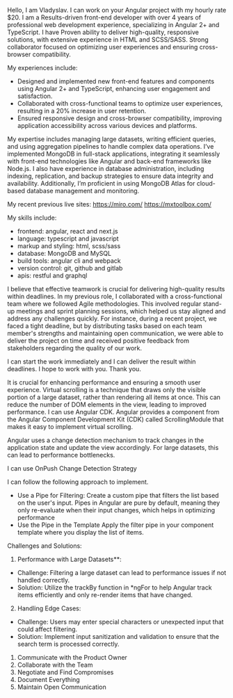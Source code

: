 Hello, I am Vladyslav. I can work on your Angular project with my hourly rate $20. I am a Results-driven front-end developer with over 4 years of professional web development experience, specializing in Angular 2+ and TypeScript. I have Proven ability to deliver high-quality, responsive solutions, with extensive experience in HTML and SCSS/SASS. Strong collaborator focused on optimizing user experiences and ensuring cross-browser compatibility.

My experiences include:
- Designed and implemented new front-end features and components using Angular 2+ and TypeScript, enhancing user engagement and satisfaction.
- Collaborated with cross-functional teams to optimize user experiences, resulting in a 20% increase in user retention.
- Ensured responsive design and cross-browser compatibility, improving application accessibility across various devices and platforms.

My expertise includes managing large datasets, writing efficient queries, and using aggregation pipelines to handle complex data operations. I’ve implemented MongoDB in full-stack applications, integrating it seamlessly with front-end technologies like Angular and back-end frameworks like Node.js. I also have experience in database administration, including indexing, replication, and backup strategies to ensure data integrity and availability. Additionally, I’m proficient in using MongoDB Atlas for cloud-based database management and monitoring.

My recent previous live sites:
https://miro.com/
https://mxtoolbox.com/

My skills include:
- frontend: angular, react and next.js
- language: typescript and javascript
- markup and styling: html, scss/sass
- database: MongoDB and MySQL
- build tools: angular cli and webpack
- version control: git, github and gitlab
- apis: restful and graphql

I believe that effective teamwork is crucial for delivering high-quality results within deadlines. In my previous role, I collaborated with a cross-functional team where we followed Agile methodologies. This involved regular stand-up meetings and sprint planning sessions, which helped us stay aligned and address any challenges quickly. For instance, during a recent project, we faced a tight deadline, but by distributing tasks based on each team member's strengths and maintaining open communication, we were able to deliver the project on time and received positive feedback from stakeholders regarding the quality of our work.

I can start the work immediately and I can deliver the result within deadlines. I hope to work with you.
Thank you.

It is crucial for enhancing performance and ensuring a smooth user experience.
Virtual scrolling is a technique that draws only the visible portion of a large dataset, rather than rendering all items at once. This can reduce the number of DOM elements in the view, leading to improved performance.
I can use Angular CDK.
Angular provides a component from the Angular Component Development Kit (CDK) called  ScrollingModule  that makes it easy to implement virtual scrolling. 

Angular uses a change detection mechanism to track changes in the application state and update the view accordingly. For large datasets, this can lead to performance bottlenecks.

I can use OnPush  Change Detection Strategy

I can follow the following approach to implement.
- Use a Pipe for Filtering: Create a custom pipe that filters the list based on the user's input. Pipes in Angular are pure by default, meaning they only re-evaluate when their input changes, which helps in optimizing performance
- Use the Pipe in the Template
Apply the filter pipe in your component template where you display the list of items.

Challenges and Solutions:
1. Performance with Large Datasets**: 
- Challenge: Filtering a large dataset can lead to performance issues if not handled correctly. 
- Solution: Utilize the  trackBy  function in  *ngFor  to help Angular track items efficiently and only re-render items that have changed.
2. Handling Edge Cases: 
- Challenge: Users may enter special characters or unexpected input that could affect filtering. 
- Solution: Implement input sanitization and validation to ensure that the search term is processed correctly. 

1. Communicate with the Product Owner
2. Collaborate with the Team
3. Negotiate and Find Compromises
4. Document Everything
5. Maintain Open Communication